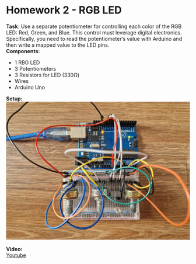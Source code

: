 # Homework 2 - RGB LED
**Task**: Use a separate potentiometer for controlling each color of the RGB LED: Red, Green, and Blue. This control must leverage digital electronics. Specifically, you need to read the potentiometer’s value with Arduino and then write a mapped value to the LED pins.\
**Components:**
- 1 RBG LED
- 3 Potentiometers
- 3 Resistors for LED (330&#937;)
- Wires
- Arduino Uno

**Setup:**\
![Setup](pictures/setupPicture.jpeg)

**Video:**\
[Youtube](https://youtu.be/Ond8keOTB9U?si=BlOov6HXLk8iShDH)
